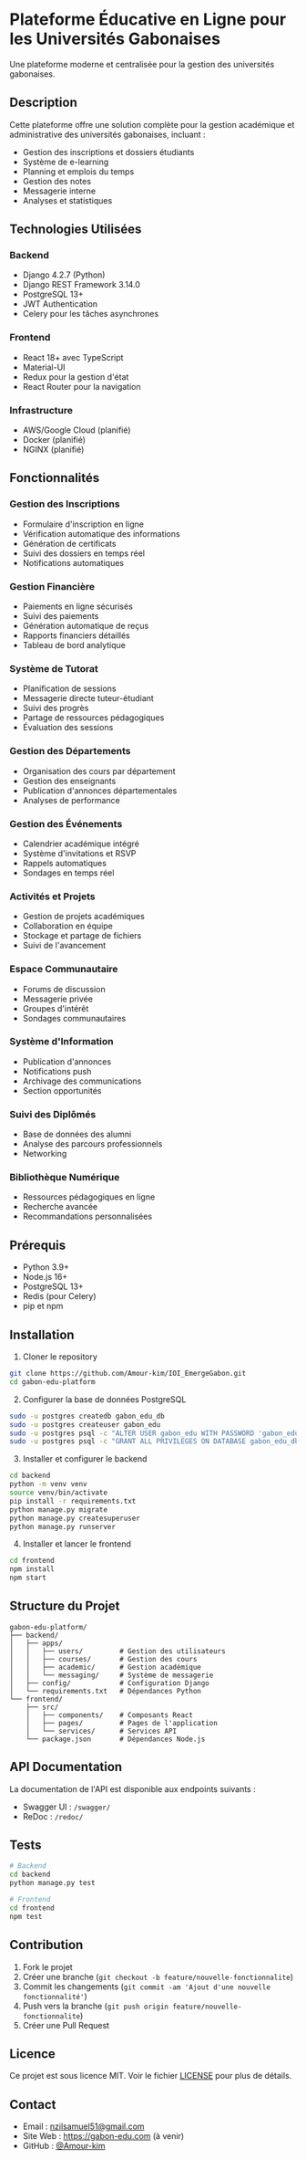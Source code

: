 # Plateforme Éducative en Ligne pour les Universités Gabonaises

Une plateforme moderne et centralisée pour la gestion des universités gabonaises.

## Description

Cette plateforme offre une solution complète pour la gestion académique et administrative des universités gabonaises, incluant :
- Gestion des inscriptions et dossiers étudiants
- Système de e-learning
- Planning et emplois du temps
- Gestion des notes
- Messagerie interne
- Analyses et statistiques

## Technologies Utilisées

### Backend
- Django 4.2.7 (Python)
- Django REST Framework 3.14.0
- PostgreSQL 13+
- JWT Authentication
- Celery pour les tâches asynchrones

### Frontend
- React 18+ avec TypeScript
- Material-UI
- Redux pour la gestion d'état
- React Router pour la navigation

### Infrastructure
- AWS/Google Cloud (planifié)
- Docker (planifié)
- NGINX (planifié)

## Fonctionnalités

### Gestion des Inscriptions
- Formulaire d'inscription en ligne
- Vérification automatique des informations
- Génération de certificats
- Suivi des dossiers en temps réel
- Notifications automatiques

### Gestion Financière
- Paiements en ligne sécurisés
- Suivi des paiements
- Génération automatique de reçus
- Rapports financiers détaillés
- Tableau de bord analytique

### Système de Tutorat
- Planification de sessions
- Messagerie directe tuteur-étudiant
- Suivi des progrès
- Partage de ressources pédagogiques
- Évaluation des sessions

### Gestion des Départements
- Organisation des cours par département
- Gestion des enseignants
- Publication d'annonces départementales
- Analyses de performance

### Gestion des Événements
- Calendrier académique intégré
- Système d'invitations et RSVP
- Rappels automatiques
- Sondages en temps réel

### Activités et Projets
- Gestion de projets académiques
- Collaboration en équipe
- Stockage et partage de fichiers
- Suivi de l'avancement

### Espace Communautaire
- Forums de discussion
- Messagerie privée
- Groupes d'intérêt
- Sondages communautaires

### Système d'Information
- Publication d'annonces
- Notifications push
- Archivage des communications
- Section opportunités

### Suivi des Diplômés
- Base de données des alumni
- Analyse des parcours professionnels
- Networking

### Bibliothèque Numérique
- Ressources pédagogiques en ligne
- Recherche avancée
- Recommandations personnalisées

## Prérequis

- Python 3.9+
- Node.js 16+
- PostgreSQL 13+
- Redis (pour Celery)
- pip et npm

## Installation

1. Cloner le repository
```bash
git clone https://github.com/Amour-kim/IOI_EmergeGabon.git
cd gabon-edu-platform
```

2. Configurer la base de données PostgreSQL
```bash
sudo -u postgres createdb gabon_edu_db
sudo -u postgres createuser gabon_edu
sudo -u postgres psql -c "ALTER USER gabon_edu WITH PASSWORD 'gabon_edu_password';"
sudo -u postgres psql -c "GRANT ALL PRIVILEGES ON DATABASE gabon_edu_db TO gabon_edu;"
```

3. Installer et configurer le backend
```bash
cd backend
python -m venv venv
source venv/bin/activate
pip install -r requirements.txt
python manage.py migrate
python manage.py createsuperuser
python manage.py runserver
```

4. Installer et lancer le frontend
```bash
cd frontend
npm install
npm start
```

## Structure du Projet

```
gabon-edu-platform/
├── backend/
│   ├── apps/
│   │   ├── users/         # Gestion des utilisateurs
│   │   ├── courses/       # Gestion des cours
│   │   ├── academic/      # Gestion académique
│   │   └── messaging/     # Système de messagerie
│   ├── config/            # Configuration Django
│   └── requirements.txt   # Dépendances Python
└── frontend/
    ├── src/
    │   ├── components/    # Composants React
    │   ├── pages/         # Pages de l'application
    │   └── services/      # Services API
    └── package.json       # Dépendances Node.js
```

## API Documentation

La documentation de l'API est disponible aux endpoints suivants :
- Swagger UI : `/swagger/`
- ReDoc : `/redoc/`

## Tests

```bash
# Backend
cd backend
python manage.py test

# Frontend
cd frontend
npm test
```

## Contribution

1. Fork le projet
2. Créer une branche (`git checkout -b feature/nouvelle-fonctionnalite`)
3. Commit les changements (`git commit -am 'Ajout d'une nouvelle fonctionnalité'`)
4. Push vers la branche (`git push origin feature/nouvelle-fonctionnalite`)
5. Créer une Pull Request

## Licence

Ce projet est sous licence MIT. Voir le fichier [LICENSE](LICENSE) pour plus de détails.

## Contact

- Email : nzilsamuel51@gmail.com
- Site Web : https://gabon-edu.com (à venir)
- GitHub : [@Amour-kim](https://github.com/Amour-kim)
